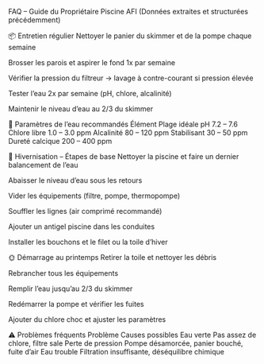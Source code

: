 FAQ – Guide du Propriétaire Piscine AFI
(Données extraites et structurées précédemment)

📦 Entretien régulier
Nettoyer le panier du skimmer et de la pompe chaque semaine

Brosser les parois et aspirer le fond 1x par semaine

Vérifier la pression du filtreur → lavage à contre-courant si pression élevée

Tester l’eau 2x par semaine (pH, chlore, alcalinité)

Maintenir le niveau d’eau au 2/3 du skimmer

🧪 Paramètres de l’eau recommandés
Élément	Plage idéale
pH	7.2 – 7.6
Chlore libre	1.0 – 3.0 ppm
Alcalinité	80 – 120 ppm
Stabilisant	30 – 50 ppm
Dureté calcique	200 – 400 ppm

🧼 Hivernisation – Étapes de base
Nettoyer la piscine et faire un dernier balancement de l’eau

Abaisser le niveau d’eau sous les retours

Vider les équipements (filtre, pompe, thermopompe)

Souffler les lignes (air comprimé recommandé)

Ajouter un antigel piscine dans les conduites

Installer les bouchons et le filet ou la toile d’hiver

🌞 Démarrage au printemps
Retirer la toile et nettoyer les débris

Rebrancher tous les équipements

Remplir l’eau jusqu’au 2/3 du skimmer

Redémarrer la pompe et vérifier les fuites

Ajouter du chlore choc et ajuster les paramètres

⚠️ Problèmes fréquents
Problème	Causes possibles
Eau verte	Pas assez de chlore, filtre sale
Perte de pression	Pompe désamorcée, panier bouché, fuite d’air
Eau trouble	Filtration insuffisante, déséquilibre chimique
